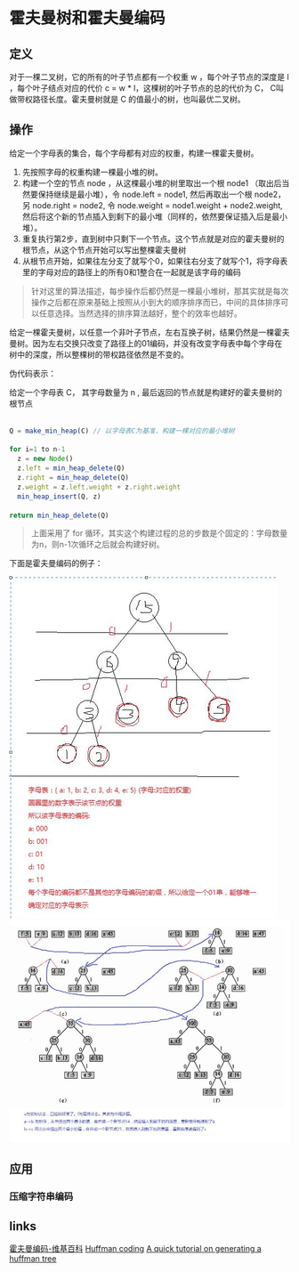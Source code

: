 # 霍夫曼树和霍夫曼编码

## 定义

对于一棵二叉树，它的所有的叶子节点都有一个权重 w ，每个叶子节点的深度是 l ，每个叶子结点对应的代价 c = w * l，这棵树的叶子节点的总的代价为 C， C叫做带权路径长度。霍夫曼树就是 C 的值最小的树，也叫最优二叉树。

## 操作

给定一个字母表的集合，每个字母都有对应的权重，构建一棵霍夫曼树。

1. 先按照字母的权重构建一棵最小堆的树。
2. 构建一个空的节点 node ，从这棵最小堆的树里取出一个根 node1 （取出后当然要保持继续是最小堆），令 node.left = node1, 然后再取出一个根 node2，另 node.right = node2, 令 node.weight = node1.weight + node2.weight, 然后将这个新的节点插入到剩下的最小堆（同样的，依然要保证插入后是最小堆）。
3. 重复执行第2步，直到树中只剩下一个节点。这个节点就是对应的霍夫曼树的根节点，从这个节点开始可以写出整棵霍夫曼树
4. 从根节点开始，如果往左分支了就写个0，如果往右分支了就写个1，将字母表里的字母对应的路径上的所有0和1整合在一起就是该字母的编码

> 针对这里的算法描述，每步操作后都仍然是一棵最小堆树，那其实就是每次操作之后都在原来基础上按照从小到大的顺序排序而已，中间的具体排序可以任意选择。当然选择的排序算法越好，整个的效率也越好。


给定一棵霍夫曼树，以任意一个非叶子节点，左右互换子树，结果仍然是一棵霍夫曼树。因为左右交换只改变了路径上的01编码，并没有改变字母表中每个字母在树中的深度，所以整棵树的带权路径依然是不变的。

伪代码表示：

给定一个字母表 C， 其字母数量为 n , 最后返回的节点就是构建好的霍夫曼树的根节点

```js

Q = make_min_heap(C) // 以字母表C为基准，构建一棵对应的最小堆树

for i=1 to n-1
  z = new Node()
  z.left = min_heap_delete(Q)
  z.right = min_heap_delete(Q)
  z.weight = z.left.weight + z.right.weight
  min_heap_insert(Q, z)

return min_heap_delete(Q)
```

> 上面采用了 for 循环，其实这个构建过程的总的步数是个固定的：字母数量为n，则n-1次循环之后就会构建好树。

下面是霍夫曼编码的例子：

![霍夫曼编码例子](./imgs/霍夫曼编码的例子.jpg)
![霍夫曼编码另一个例子](./imgs/霍夫曼编码的另一个例子.jpg)

## 应用

### 压缩字符串编码



## links
[霍夫曼编码-维基百科](https://zh.wikipedia.org/wiki/%E9%9C%8D%E5%A4%AB%E6%9B%BC%E7%BC%96%E7%A0%81)
[Huffman coding](http://homes.sice.indiana.edu/yye/lab/teaching/spring2014-C343/huffman.php)
[A quick tutorial on generating a huffman tree](https://www.siggraph.org/education/materials/HyperGraph/video/mpeg/mpegfaq/huffman_tutorial.html)